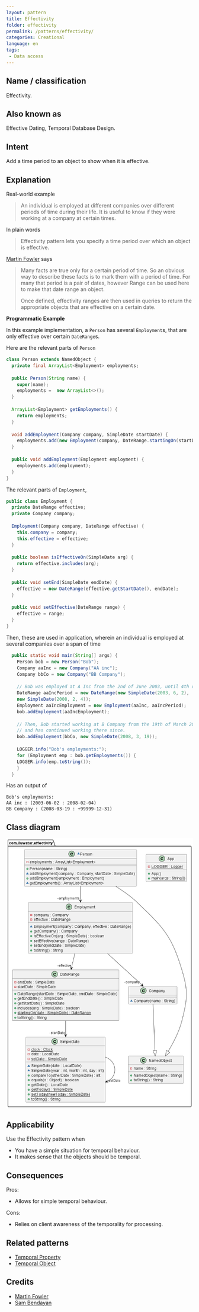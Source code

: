 ```yaml
--- 
layout: pattern
title: Effectivity
folder: effectivity
permalink: /patterns/effectivity/
categories: Creational
language: en 
tags:
 - Data access
---
```


## Name / classification

Effectivity.

## Also known as

Effective Dating, Temporal Database Design.

## Intent

Add a time period to an object to show when it is effective.

## Explanation

Real-world example

> An individual is employed at different companies over different periods of time during their 
> life. It is useful to know if they were working at a company at certain times.

In plain words

> Effectivity pattern lets you specify a time period over which an object is effective.

[Martin Fowler](https://martinfowler.com/eaaDev/Effectivity.html) says
> Many facts are true only for a certain period of time. So an obvious way to describe these 
> facts is to mark them with a period of time. For many that period is a pair of dates, however 
> Range can be used here to make that date range an object.
>
>Once defined, effectivity ranges are then used in queries to return the appropriate objects 
> that are effective on a certain date.

**Programmatic Example**

In this example implementation, a `Person` has several `Employment`s, that are only effective over 
certain `DateRange`s. 

Here are the relevant parts of `Person`

```java
class Person extends NamedObject {
  private final ArrayList<Employment> employments;

  public Person(String name) {
    super(name);
    employments =  new ArrayList<>();
  }

  ArrayList<Employment> getEmployments() {
    return employments;
  }

  void addEmployment(Company company, SimpleDate startDate) {
    employments.add(new Employment(company, DateRange.startingOn(startDate)));
  }

  public void addEmployment(Employment employment) {
    employments.add(employment);
  }
}

```

The relevant parts of `Employment`,
```java
public class Employment {
  private DateRange effective;
  private Company company;

  Employment(Company company, DateRange effective) {
    this.company = company;
    this.effective = effective;
  }
  
  public boolean isEffectiveOn(SimpleDate arg) {
    return effective.includes(arg);
  }
  
  public void setEnd(SimpleDate endDate) {
    effective = new DateRange(effective.getStartDate(), endDate);
  }

  public void setEffective(DateRange range) {
    effective = range;
  }
}
```

Then, these are used in application, wherein an individual is employed at several companies over 
a span of time
```java
  public static void main(String[] args) {
    Person bob = new Person("Bob");
    Company aaInc = new Company("AA inc");
    Company bbCo = new Company("BB Company");

    // Bob was employed at A Inc from the 2nd of June 2003, until 4th of February 2008
    DateRange aaIncPeriod = new DateRange(new SimpleDate(2003, 6, 2),
    new SimpleDate(2008, 2, 4));
    Employment aaIncEmployment = new Employment(aaInc, aaIncPeriod);
    bob.addEmployment(aaIncEmployment);

    // Then, Bob started working at B Company from the 19th of March 2008,
    // and has continued working there since.
    bob.addEmployment(bbCo, new SimpleDate(2008, 3, 19));

    LOGGER.info("Bob's employments:");
    for (Employment emp : bob.getEmployments()) {
    LOGGER.info(emp.toString());
    }
  }
```

Has an output of 
```
Bob's employments:
AA inc : (2003-06-02 : 2008-02-04)
BB Company : (2008-03-19 : +99999-12-31)
```


## Class diagram

![alt text](./etc/effectivity.urm.png "Effectivity")

## Applicability

Use the Effectivity pattern when
* You have a simple situation for temporal behaviour.
* It makes sense that the objects should be temporal.

## Consequences

Pros:
* Allows for simple temporal behaviour.

Cons:
* Relies on client awareness of the temporality for processing.

## Related patterns

* [Temporal Property](https://martinfowler.com/eaaDev/TemporalProperty.html)
* [Temporal Object](https://martinfowler.com/eaaDev/TemporalObject.html)

## Credits

* [Martin Fowler](https://martinfowler.com/eaaDev/Effectivity.html)
* [Sam Bendayan](http://www.sqlservercentral.com/articles/Effective+Dating/67806/)
